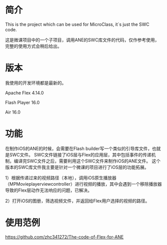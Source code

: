 # 简介
This is the project which can be used for MicroClass, it`s just the SWC code.

这是微课项目中的一个子项目，调用ANE的SWC库文件的代码，仅作参考使用，完整的使用方式会稍后给出。

# 版本
我使用的开发环境都是最新的。

Apache Flex 4.14.0

Flash Player 16.0

Air 16.0

# 功能
在制作iOS的ANE的时候，会需要在Flash builder写一个类似的引导库文件，也就是SWC文件。
SWC文件链接了iOS层与Flex的应用层，其中包括事件的传递机制，编译完SWC文件之后，需要利用这个SWC文件来制作iOS的ANE文件。
这个版本的SWC库文件我主要是针对一个微课的项目进行了iOS层的功能拓展。

1）根据传递过来的视频路径（本地），调用iOS原生播放器（MPMovieplayerviewcontroller）进行视频的播放，其中会遇到一个移除播放器导致的Flex层动作无法响应的问题，已解决。

2）打开iOS的图册，筛选视频文件，并返回给Flex用户选择的视频的路径。

# 使用范例
https://github.com/zhc341272/The-code-of-Flex-for-ANE

